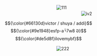 ㅤㅤㅤㅤㅤㅤㅤㅤㅤㅤㅤㅤㅤㅤㅤㅤㅤㅤㅤㅤ       ㅤ ![111](https://github.com/user-attachments/assets/934c6332-a911-4d10-910a-076218b03a87)
ㅤㅤㅤㅤㅤㅤㅤㅤㅤㅤㅤㅤㅤㅤㅤㅤㅤㅤㅤㅤ       ㅤ ㅤㅤㅤㅤㅤㅤㅤㅤㅤㅤㅤㅤㅤㅤㅤㅤㅤㅤㅤㅤ    ![iv2](https://github.com/user-attachments/assets/16a929aa-6805-4b0c-8b4e-38d73480cf7c)

$${\color{#66130d}victor / shuya / addi}$$
$${\color{#9e1948}esfp-a╰7w8 ᘐ}$$
$${\color{#de5d8f}ilovemybf}$$

ㅤㅤㅤㅤㅤㅤㅤㅤㅤㅤㅤㅤㅤㅤㅤㅤㅤㅤㅤㅤ       ㅤ ![222](https://github.com/user-attachments/assets/b57e69cd-66b5-4e32-afce-19af5f3907ea)

